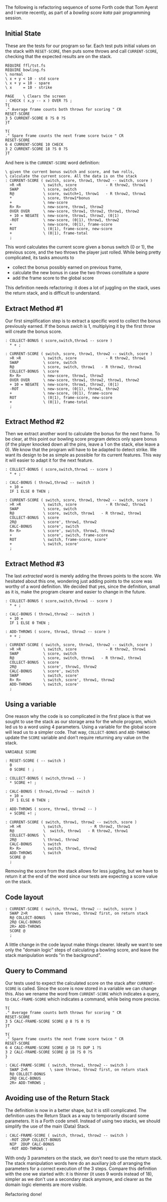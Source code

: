 The following is refactoring sequence of some Forth code that Tom Ayerst and I wrote recently, as part of a *bowling score kata* pair programming session.

## Initial State
These are the tests for our program so far. Each test puts initial values on the stack with `RESET-SCORE`, then puts some throws and call `CURRENT-SCORE`, checking that the expected results are on the stack.
```Forth
REQUIRE ffl/tst.fs
REQUIRE bowling.fs
\ normal
\ x + y < 10 - std score
\ x + y = 10 - spare 
\ x     = 10 - strike

PAGE    \ Clears the screen
: CHECK ( x,y -- x ) OVER ?S ;
T{
." Average frame counts both throws for scoring " CR
RESET-SCORE 
3 5 CURRENT-SCORE 8 ?S 0 ?S 
}T

T{ 
." Spare frame counts the next frame score twice " CR
RESET-SCORE
6 4 CURRENT-SCORE 10 CHECK  
3 2 CURRENT-SCORE 18 ?S 0 ?S
}T
``` 
And here is the `CURRENT-SCORE` word definition:
```Forth
\ given the current bonus switch and score, and two rolls,
\ calculate the current score. All the data is on the stack
: CURRENT-SCORE ( switch, score, throw1, throw2 -- switch, score ) 
  >R >R          \ switch, score             - R throw2, throw1
  SWAP           \ score, switch
  R@             \ score, switch+1, throw1   - R throw2, throw1
  *              \ score, throw1*bonus 
  +              \ new-score
  R> R>          \ new-score, throw1, throw2  
  OVER OVER      \ new-score, throw1, throw2, throw1, throw2
  + 10 = NEGATE  \ new-score, throw1, throw2, (0|1)
  -ROT           \ new-score, (0|1), throw1, throw2
  +              \ new-score, (0|1), frame-score
  ROT            \ (0|1), frame-score, new-score
  +              \ (0|1), frame-total  
  ;
``` 
This word calculates the current score given a bonus switch (0 or 1), the previous score, and the two throws the player just rolled.
While being pretty complicated, its tasks amounts to 

- collect the bonus possibly earned on previous frame,
- calculate the new bonus in case the two throws constitute a *spare*
- add the frame score to the global score

This definition needs refactoring: it does a lot of juggling on the stack, uses the return stack, and is difficult to understand.

## Extract Method #1
Our first simplification step is to extract a specific word to collect the bonus previously earned. If the bonus *swich* is 1, multiplying it by the first throw will create the bonus score.

```Forth
: COLLECT-BONUS ( score,switch,throw1 -- score )
  * + ;

: CURRENT-SCORE ( switch, score, throw1, throw2 -- switch, score ) 
  >R >R          \ switch, score             - R throw2, throw1
  SWAP           \ score, switch
  R@             \ score, switch, throw1   - R throw2, throw1
  COLLECT-BONUS  \ score
  R> R>          \ new-score, throw1, throw2  
  OVER OVER      \ new-score, throw1, throw2, throw1, throw2
  + 10 = NEGATE  \ new-score, throw1, throw2, (0|1)
  -ROT           \ new-score, (0|1), throw1, throw2
  +              \ new-score, (0|1), frame-score
  ROT            \ (0|1), frame-score, new-score
  +              \ (0|1), frame-total  
  ;
``` 
## Extract Method #2
Then we extract another word to calculate the bonus for the next frame. To be clear, at this point our bowling score program detecs only spare bonus (if the player knocked down all the pins, leave a 1 on the stack, else leave a 0). We know that the program will have to be adapted to detect strike. We want its design to be as simple as possible for its current features. This way it will easier to adapt it for the next feature.

```Forth
: COLLECT-BONUS ( score,switch,throw1 -- score )
  * + ;

: CALC-BONUS ( throw1,throw2 -- switch )
  + 10 = 
  IF 1 ELSE 0 THEN ;

: CURRENT-SCORE ( switch, score, throw1, throw2 -- switch, score ) 
  >R >R          \ switch, score             - R throw2, throw1
  SWAP           \ score, switch
  R@             \ score, switch, throw1   - R throw2, throw1
  COLLECT-BONUS  \ score
  2R@            \ score', throw1, throw2  
  CALC-BONUS     \ score', switch
  R> R>          \ score', switch, throw1, throw2
  +              \ score', switch, frame-score
  ROT            \ switch, frame-score, score'
  +              \ switch, score'  
  ;
``` 
## Extract Method #3
The last *extracted* word is merely adding the throws points to the score. We hesitated about this one, wondering just adding points to the score was worthy of a word definition. We decided that yes, since the definition, small as it is, make the program clearer and easier to change in the future.
```Forth
: COLLECT-BONUS ( score,switch,throw1 -- score )
  * + ;

: CALC-BONUS ( throw1,throw2 -- switch )
  + 10 = 
  IF 1 ELSE 0 THEN ;

: ADD-THROWS ( score, throw1, throw2 -- score )
  + + ;

: CURRENT-SCORE ( switch, score, throw1, throw2 -- switch, score ) 
  >R >R          \ switch, score             - R throw2, throw1
  SWAP           \ score, switch
  R@             \ score, switch, throw1   - R throw2, throw1
  COLLECT-BONUS  \ score
  2R@            \ score', throw1, throw2  
  CALC-BONUS     \ score', switch
  SWAP           \ switch, score'
  R> R>          \ switch, score', throw1, throw2
  ADD-THROWS     \ switch, score'
  ;
```
## Using a variable
One reason why the code is so complicated in the first place is that we sought to use the stack as our storage area for the whole program, which led us to a word using 4 parameters. Using a variable for the global score will lead us to a simpler code. That way, `COLLECT-BONUS` and `ADD-THROWS` update the `SCORE` variable and don't require returning any value on the stack.

```Forth
VARIABLE SCORE

: RESET-SCORE ( -- switch )
  0  
  0 SCORE ! ;

: COLLECT-BONUS ( switch,throw1 -- )
  * SCORE +! ; 

: CALC-BONUS ( throw1,throw2 -- switch )
  + 10 = 
  IF 1 ELSE 0 THEN ;

: ADD-THROWS ( score, throw1, throw2 -- )
  + SCORE +! ;

: CURRENT-SCORE ( switch, throw1, throw2 -- switch, score ) 
  >R >R          \ switch,            - R throw2, throw1
  R@             \  switch, throw1   - R throw2, throw1
  COLLECT-BONUS  \ 
  2R@            \ throw1, throw2  
  CALC-BONUS     \ switch
  R> R>          \ switch, throw1, throw2
  ADD-THROWS     \ switch
  SCORE @
  ;
```
Removing the score from the stack allows for less juggling, but we have to return it at the end of the word since our tests are expecting a score value on the stack.

## Code layout
```Forth
: CURRENT-SCORE ( switch, throw1, throw2 -- switch, score ) 
  SWAP 2>R          \ save throws, throw2 first, on return stack
  R@ COLLECT-BONUS  
  2R@ CALC-BONUS    
  2R> ADD-THROWS     
  SCORE @
  ;
```
A little change in the code layout make things clearer. Ideally we want to see only the "domain logic" steps of calculating a bowling score, and leave the stack manipulation words "in the background".

## Query to Command
Our tests used to expect the calculated score on the stack after `CURRENT-SCORE` is called. Since the score is now stored in a variable we can change this. Also we rename the word from `CURRENT-SCORE` which indicates a query, to `CALC-FRAME-SCORE` which indicates a command, while being more precise. 

```Forth
T{
." Average frame counts both throws for scoring " CR
RESET-SCORE 
3 5 CALC-FRAME-SCORE SCORE @ 8 ?S 0 ?S 
}T

T{ 
." Spare frame counts the next frame score twice " CR
RESET-SCORE
6 4 CALC-FRAME-SCORE SCORE @ 10 ?S DUP 1 ?S
3 2 CALC-FRAME-SCORE SCORE @ 18 ?S 0 ?S
}
```
```Forth
: CALC-FRAME-SCORE ( switch, throw1, throw2 -- switch ) 
  SWAP 2>R          \ save throws, throw2 first, on return stack
  R@ COLLECT-BONUS  
  2R@ CALC-BONUS    
  2R> ADD-THROWS ;
```
## Avoiding use of the Return Stack
The definition is now in a better shape, but it is still complicated. The definition uses the Return Stack as a way to temporarily discard some parameters. It is a Forth code smell. Instead of using two stacks, we should simplify the use of the main (Data) Stack.

```Forth
: CALC-FRAME-SCORE ( switch, throw1, throw2 -- switch ) 
  -ROT 2DUP COLLECT-BONUS 
  NIP  2DUP CALC-BONUS
  -ROT ADD-THROWS ;
```
With ondy 3 parameters on the stack, we don't need to use the return stack. The stack manipulation words here do an auxiliary job of arranging the parameters for a correct execution of the 3 steps. Compare this definition with the one we started with: it is thinner (it uses 9 words instead of 18), simpler as we don't use a secondary stack anymore, and clearer as the domain logic elements are more visible. 

Refactoring done!

